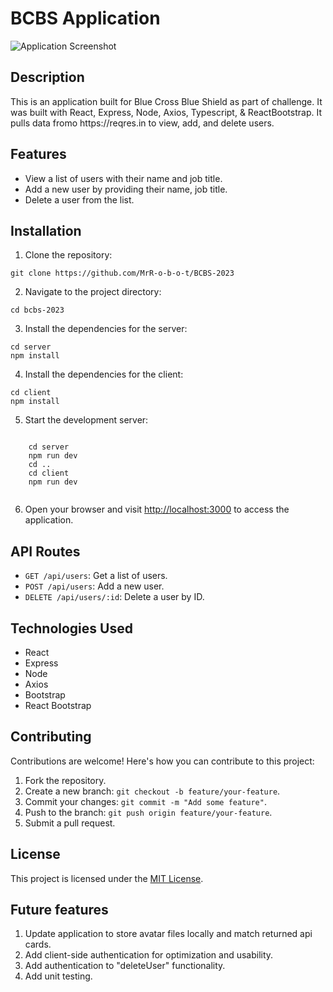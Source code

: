 <!DOCTYPE html>
<html lang="en">
<head>
</head>
<body>
  <h1>BCBS Application</h1>

  <p>
    <img src="https://your-image-url.com" alt="Application Screenshot">
  </p>

  <h2>Description</h2>

  <p>
    This is an application built for Blue Cross Blue Shield as part of challenge. It was built with React, Express, Node, Axios, Typescript, & ReactBootstrap. It pulls data fromo https://reqres.in to view, add, and delete users.
  </p>

  <h2>Features</h2>

  <ul>
    <li>View a list of users with their name and job title.</li>
    <li>Add a new user by providing their name, job title.</li>
    <li>Delete a user from the list.</li>
  </ul>

  <h2>Installation</h2>

  <ol>
    <li>Clone the repository:</li>
  </ol>

  <pre><code>git clone https://github.com/MrR-o-b-o-t/BCBS-2023</code></pre>

  <ol start="2">
    <li>Navigate to the project directory:</li>
  </ol>

  <pre><code>cd bcbs-2023</code></pre>

  <ol start="3">
    <li>Install the dependencies for the server:</li>
  </ol>

  <pre><code>cd server
npm install</code></pre>

  <ol start="4">
    <li>Install the dependencies for the client:</li>
  </ol>

  <pre><code>cd client
npm install</code></pre>

  <ol start="5">
    <li>Start the development server:</li>
  </ol>

  <pre><code>
    cd server 
    npm run dev
    cd ..
    cd client
    npm run dev
  </code></pre>

  <ol start="6">
    <li>Open your browser and visit <a href="http://localhost:3000">http://localhost:3000</a> to access the application.</li>
  </ol>

  <h2>API Routes</h2>

  <ul>
    <li><code>GET /api/users</code>: Get a list of users.</li>
    <li><code>POST /api/users</code>: Add a new user.</li>
    <li><code>DELETE /api/users/:id</code>: Delete a user by ID.</li>
  </ul>

  <h2>Technologies Used</h2>

  <ul>
    <li>React</li>
    <li>Express</li>
    <li>Node</li>
    <li>Axios</li>
    <li>Bootstrap</li>
    <li>React Bootstrap</li>
  </ul>

  <h2>Contributing</h2>

  <p>Contributions are welcome! Here's how you can contribute to this project:</p>

  <ol>
    <li>Fork the repository.</li>
    <li>Create a new branch: <code>git checkout -b feature/your-feature</code>.</li>
    <li>Commit your changes: <code>git commit -m "Add some feature"</code>.</li>
    <li>Push to the branch: <code>git push origin feature/your-feature</code>.</li>
    <li>Submit a pull request.</li>
  </ol>

  <h2>License</h2>

  <p>This project is licensed under the <a href="LICENSE">MIT License</a>.</p>

  <h2>Future features</h2>
    <ol>
    <li>Update application to store avatar files locally and match returned api cards.</li>
    <li>Add client-side authentication for optimization and usability.</li>
    <li>Add authentication to "deleteUser" functionality.</li>
    <li>Add unit testing.</li>
  </ol>
</body>
</html>
